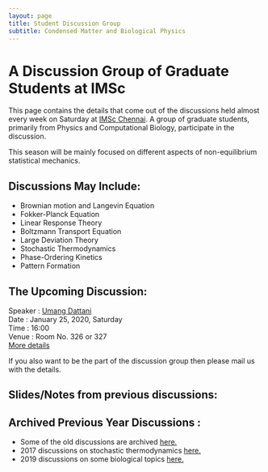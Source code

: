 ```yaml
---
layout: page
title: Student Discussion Group  
subtitle: Condensed Matter and Biological Physics
---
```

# A Discussion Group of Graduate Students at IMSc

This page contains the details that come out of the discussions held almost every week on Saturday at [IMSc Chennai](https://www.imsc.res.in/). A group of graduate students, primarily from Physics and Computational Biology, participate in the discussion. 

This season will be mainly focused on different aspects of non-equilibrium statistical mechanics.

## Discussions May Include:
* Brownian motion and Langevin Equation
* Fokker-Planck Equation
* Linear Response Theory
* Boltzmann Transport Equation
* Large Deviation Theory
* Stochastic Thermodynamics
* Phase-Ordering Kinetics
* Pattern Formation

## The Upcoming Discussion:
Speaker :      [Umang Dattani](https://www.imsc.res.in/umang_dattani)   
Date    :      January 25, 2020, Saturday  
Time    :      16:00  
Venue   :      Room No. 326 or 327    
[More details](https://vinayphys.github.io/discussion2020/2020/01/langevin1)

If you also want to be the part of the discussion group then please mail us with the details.

## Slides/Notes from previous discussions: 
  

## Archived Previous Year Discussions :  
* Some of the old discussions are archived [here.](https://www.imsc.res.in/~kamalt/discussions.html)
* 2017 discussions on stochastic thermodynamics [here.](https://vinayphys.github.io/discussion/)
* 2019 discussions on some biological topics [here.](https://vinayphys.github.io/discussion2019/)


